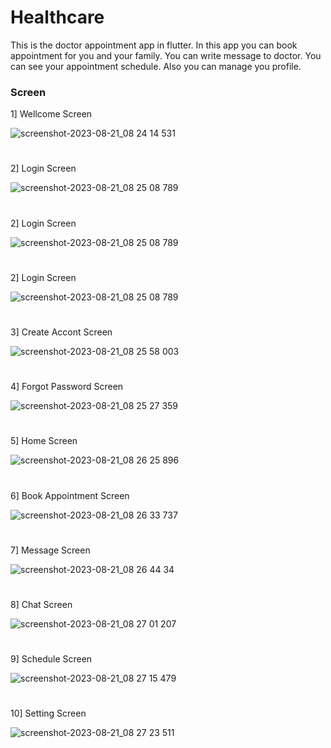
# Healthcare

This is the doctor appointment app in flutter.
In this app you can book appointment for you and your family.
You can write message to doctor. 
You can see your appointment schedule.
Also you can manage you profile. 




### Screen

1] Wellcome Screen

![screenshot-2023-08-21_08 24 14 531](https://github.com/iharshlalakiya/healthcare/assets/118156560/b8997388-4fa3-4256-a781-d0f536246716)

#

2] Login Screen

![screenshot-2023-08-21_08 25 08 789](https://github.com/iharshlalakiya/healthcare/assets/118156560/25f0c9b8-a0fe-41fb-8007-c59e34798696)

#

2] Login Screen

![screenshot-2023-08-21_08 25 08 789](https://github.com/iharshlalakiya/healthcare/assets/118156560/25f0c9b8-a0fe-41fb-8007-c59e34798696)

#

2] Login Screen

![screenshot-2023-08-21_08 25 08 789](https://github.com/iharshlalakiya/healthcare/assets/118156560/25f0c9b8-a0fe-41fb-8007-c59e34798696)

#

3] Create Accont Screen

![screenshot-2023-08-21_08 25 58 003](https://github.com/iharshlalakiya/healthcare/assets/118156560/364d6239-b528-45af-8205-8877180d241e)

#

4] Forgot Password Screen

![screenshot-2023-08-21_08 25 27 359](https://github.com/iharshlalakiya/healthcare/assets/118156560/8cbf07a0-bf70-48f7-8680-59b11b272d81)

#

5] Home Screen

![screenshot-2023-08-21_08 26 25 896](https://github.com/iharshlalakiya/healthcare/assets/118156560/97f8c563-8d02-41f2-932e-f7debe742e9d)

#

6] Book Appointment Screen

![screenshot-2023-08-21_08 26 33 737](https://github.com/iharshlalakiya/healthcare/assets/118156560/bf2e7d32-7f49-4f87-b4e9-d7510a6fda5f)

#

7] Message Screen

![screenshot-2023-08-21_08 26 44 34](https://github.com/iharshlalakiya/healthcare/assets/118156560/b49c9623-c1b7-4a2c-a5f4-1581b539e426)

#

8] Chat Screen

![screenshot-2023-08-21_08 27 01 207](https://github.com/iharshlalakiya/healthcare/assets/118156560/88af13bf-5a43-48eb-8f6c-dcce679dfd60)

#

9] Schedule Screen

![screenshot-2023-08-21_08 27 15 479](https://github.com/iharshlalakiya/healthcare/assets/118156560/f8de386b-e57d-4bb7-80b5-69ffd5e593cf)

#

10] Setting Screen

![screenshot-2023-08-21_08 27 23 511](https://github.com/iharshlalakiya/healthcare/assets/118156560/ba3d00b2-5e0a-4ed3-9da3-c9c8ef9f511a)
